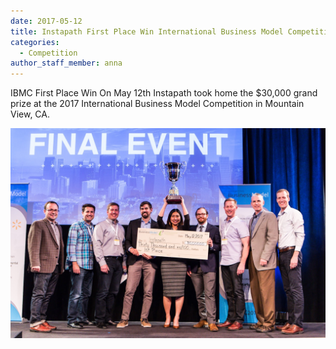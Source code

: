 ```yaml
---
date: 2017-05-12
title: Instapath First Place Win International Business Model Competition 
categories:
  - Competition 
author_staff_member: anna 
---
```

IBMC First Place Win
On May 12th Instapath took home the $30,000 grand prize at the 2017 International Business Model Competition in Mountain View, CA.

![Checkmate](/images/ibmc.jpg)
